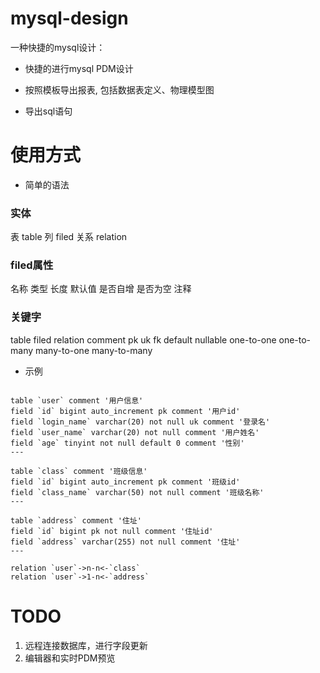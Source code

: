 mysql-design
===============
一种快捷的mysql设计：

- 快捷的进行mysql PDM设计

- 按照模板导出报表, 包括数据表定义、物理模型图

- 导出sql语句

使用方式
===============
- 简单的语法

### 实体
表  	table
列  	filed
关系 relation


### filed属性
名称 类型 长度 默认值 是否自增 是否为空 注释


### 关键字
table
filed
relation
comment
pk
uk
fk
default
nullable
one-to-one
one-to-many
many-to-one
many-to-many

- 示例

```model

table `user` comment '用户信息'
field `id` bigint auto_increment pk comment '用户id'
field `login_name` varchar(20) not null uk comment '登录名'
field `user_name` varchar(20) not null comment '用户姓名'
field `age` tinyint not null default 0 comment '性别'
---

table `class` comment '班级信息'
field `id` bigint auto_increment pk comment '班级id'
field `class_name` varchar(50) not null comment '班级名称'
---

table `address` comment '住址'
field `id` bigint pk not null comment '住址id'
field `address` varchar(255) not null comment '住址'
---

relation `user`->n-n<-`class`
relation `user`->1-n<-`address`
```

TODO
===============
1. 远程连接数据库，进行字段更新
2. 编辑器和实时PDM预览